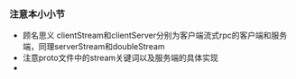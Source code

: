 ###  注意本小小节
- 顾名思义 clientStream和clientServer分别为客户端流式rpc的客户端和服务端，同理serverStream和doubleStream  
- 注意proto文件中的stream关键词以及服务端的具体实现  
- 
